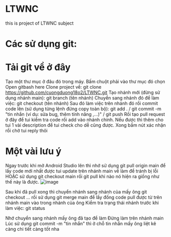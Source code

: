 # LTWNC
this is project of LTWNC subject
# Các sử dụng git:
# Tải git về ở đây
Tạo một thư mục ở đâu đó trong máy. Bấm chuột phải vào thư mục đó chọn Open gitbash here
Clone project về: git clone https://github.com/cuongduong18o2/LTWNC.git
Tạo nhánh mới (đừng sử dụng nhánh main): git branch (tên nhánh)
Chuyển sang nhánh đó để làm việc: git checkout (tên nhánh)
Sau đó làm việc trên nhánh đó rồi commit code lên (sử dụng từng lệnh đừng copy toàn bộ): git add . / git commit -m "tin nhắn (ví dụ: sửa bug, thêm tính năng ,...)" / git push
Rồi tạo pull request ở đây để tui kiểm tra code rồi add vào nhánh chính. Nếu được thì thêm cho tui 1 vài description để tui check cho dễ cũng được. Xong bấm nút xác nhận rồi chờ tui reply thôi
# Một vài lưu ý
Ngay trước khi mở Android Studio lên thì nhớ sử dụng git pull origin main để lấy code mới nhất được tui update trên nhánh main về làm để tránh bị lỗi HOẶC sử dụng git checkout main rồi git pull khi nào nó hiện ra giống như thế này là được.
![image](https://github.com/user-attachments/assets/55014337-adb9-4039-8beb-e1eaa1b2f46e)

Sau khi đã pull xong thì chuyển nhánh sang nhánh của mấy ông git checkout ... rồi sử dụng git merge main để lấy đống code pull được từ trên nhánh main vào trong nhánh của ông
Kiểm tra trạng thái nhánh trước khi làm việc: git status

Nhớ chuyển sang nhánh mấy ông đã tạo để làm Đừng làm trên nhánh main
Lúc sử dụng git commit -m "tin nhắn" thì ở chỗ tin nhắn mấy ông liệt kê càng chi tiết càng tốt nha
